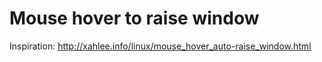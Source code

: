 # Mouse hover to raise window

Inspiration: http://xahlee.info/linux/mouse_hover_auto-raise_window.html
